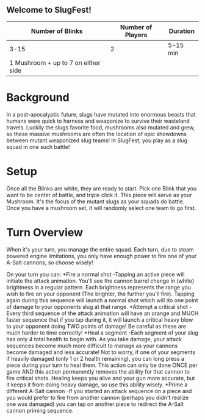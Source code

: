 ## Welcome to SlugFest!

Number of Blinks | Number of Players | Duration 
------------ | ------------- | -------------
3-15  | 2 | 5-15 min
1 Mushroom + up to 7 on either side| 


# Background
In a post-apocalyptic future, slugs have mutated into enormous beasts that humans were quick to harness and weaponize to survive their wasteland travels. Luckily the slugs favorite food, mushrooms also mutated and grew, so these massive mushrooms are often the location of epic showdowns between mutant weaponized slug teams! In SlugFest, you play as a slug squad in one such battle! 

# Setup
Once all the Blinks are white, they are ready to start. Pick one Blink that you want to be center of battle, and triple click it. This piece will serve as your Mushroom. It's the focus of the mutant slugs as your squads do battle. Once you have a mushroom set, it will randomly select one team to go first. 

# Turn Overview
When it's your turn, you manage the entire squad. Each turn, due to steam powered engine limitations, you only have enough power to fire one of your A-Salt cannons, so choose wisely!

  On your turn you can:
  *Fire a normal shot
    -Tapping an active piece will initiate the attack animation. You'll see the cannon barrel change in (white) brightness in a regular pattern. Each brightness represents the range you wish to fire on your opponent (The brighter, the further you'll fire). Tapping again during this sequence will launch a  normal shot which will do one point of damage to your opponents slug at that range. 
  *Attempt a critical shot
    -Every third sequence of the attack animation will have an orange and MUCH faster sequence that if you tap during it, it will launch a critical heavy blow to your opponent doing TWO points of damage! Be careful as these are much harder to time correctly!
  *Heal a segment
    -Each segment of your slug has only 4 total health to begin with. As you take damage, your attack sequences become much more difficult to manage as your cannons become damaged and less accurate! Not to worry, if one of your segments if heavily damaged (only 1 or 2 health remaining), you can long press a piece during your turn to heal them. This action can only be done ONCE per game AND this action permanently removes the ability for that cannon to fire critical shots. Healing keeps you alive and your gun more accurate, but it keeps it from doing heavy damage, so use this ability wisely.
  *Prime a different A-Salt cannon
    -If you started an attack sequence on a piece and you would prefer to fire from another cannon (perhaps you didn't realize one was damaged) you can tap on another piece to  redirect the A-Salt cannon priming sequence.
